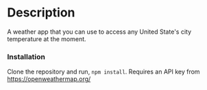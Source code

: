 # Description 

A weather app that you can use to access any United State's city temperature at the moment.

### Installation

Clone the repository and run, ```npm install```. Requires an API key from https://openweathermap.org/ 


 
